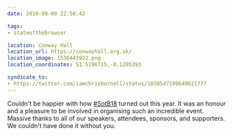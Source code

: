 ```yaml
---
date: 2018-09-08 22:58:42

tags:
- stateofthebrowser

location: Conway Hall
location_url: https://conwayhall.org.uk/
location_image: 1536443922.png
location_coordinates: 51.5196715,-0.1205393

syndicate_to:
- https://twitter.com/iamchrisburnell/status/1038547199649611777
---
```


Couldn't be happier with how <a href="https://twitter.com/hashtag/SotB18" rel="external">#SotB18</a> turned out this year. It was an honour and a pleasure to be involved in organising such an incredible event. Massive thanks to all of our speakers, attendees, sponsors, and supporters. We couldn't have done it without you.
